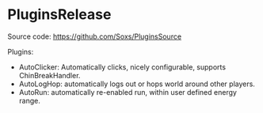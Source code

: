 # PluginsRelease

Source code: https://github.com/Soxs/PluginsSource


Plugins:
* AutoClicker: Automatically clicks, nicely configurable, supports ChinBreakHandler.
* AutoLogHop: automatically logs out or hops world around other players.
* AutoRun: automatically re-enabled run, within user defined energy range.
